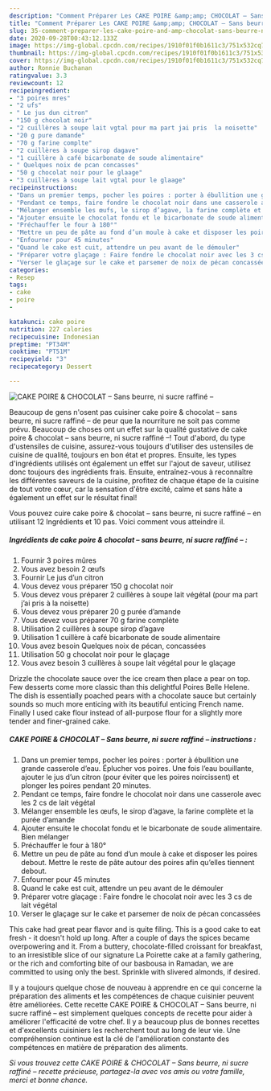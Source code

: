 ```yaml
---
description: "Comment Préparer Les CAKE POIRE &amp;amp; CHOCOLAT – Sans beurre, ni sucre raffiné –"
title: "Comment Préparer Les CAKE POIRE &amp;amp; CHOCOLAT – Sans beurre, ni sucre raffiné –"
slug: 35-comment-preparer-les-cake-poire-and-amp-chocolat-sans-beurre-ni-sucre-raffine
date: 2020-09-28T00:43:12.133Z
image: https://img-global.cpcdn.com/recipes/1910f01f0b1611c3/751x532cq70/cake-poire-chocolat-sans-beurre-ni-sucre-raffine-photo-principale-de-la-recette.jpg
thumbnail: https://img-global.cpcdn.com/recipes/1910f01f0b1611c3/751x532cq70/cake-poire-chocolat-sans-beurre-ni-sucre-raffine-photo-principale-de-la-recette.jpg
cover: https://img-global.cpcdn.com/recipes/1910f01f0b1611c3/751x532cq70/cake-poire-chocolat-sans-beurre-ni-sucre-raffine-photo-principale-de-la-recette.jpg
author: Ronnie Buchanan
ratingvalue: 3.3
reviewcount: 12
recipeingredient:
- "3 poires mres"
- "2 ufs"
- " Le jus dun citron"
- "150 g chocolat noir"
- "2 cuillères à soupe lait vgtal pour ma part jai pris  la noisette"
- "20 g pure damande"
- "70 g farine complte"
- "2 cuillères à soupe sirop dagave"
- "1 cuillère à café bicarbonate de soude alimentaire"
- " Quelques noix de pcan concasses"
- "50 g chocolat noir pour le glaage"
- "3 cuillères à soupe lait vgtal pour le glaage"
recipeinstructions:
- "Dans un premier temps, pocher les poires : porter à ébullition une grande casserole d’eau. Éplucher vos poires. Une fois l’eau bouillante, ajouter le jus d’un citron (pour éviter que les poires noircissent) et plonger les poires pendant 20 minutes."
- "Pendant ce temps, faire fondre le chocolat noir dans une casserole avec les 2 cs de lait végétal"
- "Mélanger ensemble les œufs, le sirop d’agave, la farine complète et la purée d’amande"
- "Ajouter ensuite le chocolat fondu et le bicarbonate de soude alimentaire. Bien mélanger"
- "Préchauffer le four à 180°"
- "Mettre un peu de pâte au fond d’un moule à cake et disposer les poires debout. Mettre le reste de pâte autour des poires afin qu’elles tiennent debout."
- "Enfourner pour 45 minutes"
- "Quand le cake est cuit, attendre un peu avant de le démouler"
- "Préparer votre glaçage : Faire fondre le chocolat noir avec les 3 cs de lait végétal"
- "Verser le glaçage sur le cake et parsemer de noix de pécan concassées"
categories:
- Resep
tags:
- cake
- poire
- 

katakunci: cake poire  
nutrition: 227 calories
recipecuisine: Indonesian
preptime: "PT34M"
cooktime: "PT51M"
recipeyield: "3"
recipecategory: Dessert

---
```



![CAKE POIRE &amp; CHOCOLAT – Sans beurre, ni sucre raffiné –](https://img-global.cpcdn.com/recipes/1910f01f0b1611c3/751x532cq70/cake-poire-chocolat-sans-beurre-ni-sucre-raffine-photo-principale-de-la-recette.jpg)

Beaucoup de gens n'osent pas cuisiner cake poire &amp; chocolat – sans beurre, ni sucre raffiné – de peur que la nourriture ne soit pas comme prévu. Beaucoup de choses ont un effet sur la qualité gustative de cake poire &amp; chocolat – sans beurre, ni sucre raffiné –! Tout d'abord, du type d'ustensiles de cuisine, assurez-vous toujours d'utiliser des ustensiles de cuisine de qualité, toujours en bon état et propres. Ensuite, les types d'ingrédients utilisés ont également un effet sur l'ajout de saveur, utilisez donc toujours des ingrédients frais. Ensuite, entraînez-vous à reconnaître les différentes saveurs de la cuisine, profitez de chaque étape de la cuisine de tout votre cœur, car la sensation d'être excité, calme et sans hâte a également un effet sur le résultat final!

<!--inarticleads1-->

Vous pouvez cuire cake poire &amp; chocolat – sans beurre, ni sucre raffiné – en utilisant 12 Ingrédients et 10 pas. Voici comment vous atteindre il.

##### Ingrédients de cake poire &amp; chocolat – sans beurre, ni sucre raffiné – :

1. Fournir 3 poires mûres
1. Vous avez besoin 2 œufs
1. Fournir  Le jus d’un citron
1. Vous devez vous préparer 150 g chocolat noir
1. Vous devez vous préparer 2 cuillères à soupe lait végétal (pour ma part j’ai pris à la noisette)
1. Vous devez vous préparer 20 g purée d’amande
1. Vous devez vous préparer 70 g farine complète
1. Utilisation 2 cuillères à soupe sirop d’agave
1. Utilisation 1 cuillère à café bicarbonate de soude alimentaire
1. Vous avez besoin  Quelques noix de pécan, concassées
1. Utilisation 50 g chocolat noir pour le glaçage
1. Vous avez besoin 3 cuillères à soupe lait végétal pour le glaçage


Drizzle the chocolate sauce over the ice cream then place a pear on top. Few desserts come more classic than this delightful Poires Belle Helene. The dish is essentially poached pears with a chocolate sauce but certainly sounds so much more enticing with its beautiful enticing French name. Finally I used cake flour instead of all-purpose flour for a slightly more tender and finer-grained cake. 

<!--inarticleads2-->

##### CAKE POIRE &amp; CHOCOLAT – Sans beurre, ni sucre raffiné – instructions :

1. Dans un premier temps, pocher les poires : porter à ébullition une grande casserole d’eau. Éplucher vos poires. Une fois l’eau bouillante, ajouter le jus d’un citron (pour éviter que les poires noircissent) et plonger les poires pendant 20 minutes.
1. Pendant ce temps, faire fondre le chocolat noir dans une casserole avec les 2 cs de lait végétal
1. Mélanger ensemble les œufs, le sirop d’agave, la farine complète et la purée d’amande
1. Ajouter ensuite le chocolat fondu et le bicarbonate de soude alimentaire. Bien mélanger
1. Préchauffer le four à 180°
1. Mettre un peu de pâte au fond d’un moule à cake et disposer les poires debout. Mettre le reste de pâte autour des poires afin qu’elles tiennent debout.
1. Enfourner pour 45 minutes
1. Quand le cake est cuit, attendre un peu avant de le démouler
1. Préparer votre glaçage : Faire fondre le chocolat noir avec les 3 cs de lait végétal
1. Verser le glaçage sur le cake et parsemer de noix de pécan concassées


This cake had great pear flavor and is quite filing. This is a good cake to eat fresh - it doesn&#39;t hold up long. After a couple of days the spices became overpowering and it. From a buttery, chocolate-filled croissant for breakfast, to an irresistible slice of our signature La Poirette cake at a family gathering, or the rich and comforting bite of our basbousa in Ramadan, we are committed to using only the best. Sprinkle with slivered almonds, if desired. 

<!--inarticleads1-->

<p>
Il y a toujours quelque chose de nouveau à apprendre en ce qui concerne la préparation des aliments et les compétences de chaque cuisinier peuvent être améliorées. Cette recette CAKE POIRE &amp; CHOCOLAT – Sans beurre, ni sucre raffiné – est simplement quelques concepts de recette pour aider à améliorer l'efficacité de votre chef. Il y a beaucoup plus de bonnes recettes et d'excellents cuisiniers les recherchent tout au long de leur vie. Une compréhension continue est la clé de l'amélioration constante des compétences en matière de préparation des aliments.
</p>

<p>
<i>Si vous trouvez cette CAKE POIRE &amp; CHOCOLAT – Sans beurre, ni sucre raffiné – recette précieuse, partagez-la avec vos amis ou votre famille, merci et bonne chance.</i>
</p>
